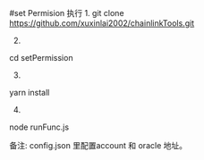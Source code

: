 #set Permision 执行
1.
git clone https://github.com/xuxinlai2002/chainlinkTools.git

2.
cd setPermission

3.
yarn install

4.
node runFunc.js

备注:
config.json 里配置account 和 oracle 地址。

